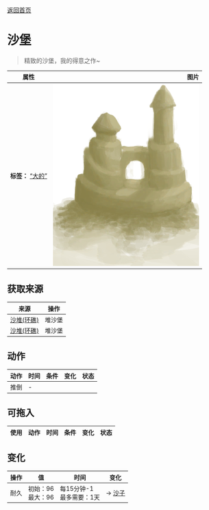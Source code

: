 [返回首页](index.md)  
# 沙堡  
> 精致的沙堡，我的得意之作~  
  
  属性  |   图片   
 ----  |  ----:   
 **标签：**	[“大的”](tag_Large.md)  |  ![](Sprite/SandCastle.png)   
  
## 获取来源  
来源  |  操作  
----  |  ----  
[沙堆(环礁)](SandSource.md)  |  堆沙堡  
[沙堆(环礁)](SandSource.md)  |  堆沙堡  
## 动作  
动作  |  时间  |  条件  |  变化  |  状态  
----  |  ----  |  ----  |  ----  |  ----  
推倒  |  -  |    |    |    
## 可拖入  
使用  |  动作  |  时间  |  条件  |  变化  |  状态  
----  |  ----  |  ----  |  ----  |  ----  |  ----  
## 变化  
操作  |  值  |  时间  |  变化  
----  |  ----  |  ----  |  ----  
耐久  |  初始：96<br>最大：96  |  每15分钟-1<br>最多需要：1天  |  → [沙子](Sand.md)  
